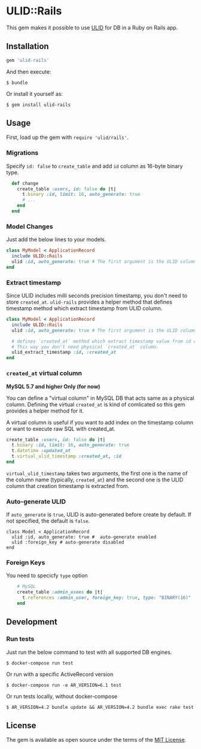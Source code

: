 # ULID::Rails

This gem makes it possible to use [ULID](https://github.com/ulid/spec) for DB in a Ruby on Rails app.

## Installation

```ruby
gem 'ulid-rails'
```

And then execute:

```
$ bundle
```

Or install it yourself as:

```
$ gem install ulid-rails
```

## Usage

First, load up the gem with `require 'ulid/rails'`.

### Migrations

Specify `id: false` to `create_table` and add `id` column as 16-byte binary type.

```ruby
  def change
    create_table :users, id: false do |t|
      t.binary :id, limit: 16, auto_generate: true
      # ...
    end
  end
```

### Model Changes

Just add the below lines to your models.

```ruby
class MyModel < ApplicationRecord
  include ULID::Rails
  ulid :id, auto_generate: true # The first argument is the ULID column name
end
```

### Extract timestamp

Since ULID includes milli seconds precision timestamp, you don't need to store `created_at`.
`ulid-rails` provides a helper method that defines timestamp method which extract timestamp from ULID column.

```ruby
class MyModel < ApplicationRecord
  include ULID::Rails
  ulid :id, auto_generate: true # The first argument is the ULID column name

  # defines `created_at` method which extract timestamp value from id column.
  # This way you don't need physical `created_at` column.
  ulid_extract_timestamp :id, :created_at
end
```

### `created_at` virtual column

**MySQL 5.7 and higher Only (for now)**

You can define a "virtual column" in MySQL DB that acts same as a physical column.
Defining the virtual `created_at` is kind of comlicated so this gem provides a helper method for it.

A virtual column is useful if you want to add index on the timestamp column or want to execute raw SQL with created_at.

```ruby
create_table :users, id: false do |t|
  t.binary :id, limit: 16, auto_generate: true
  t.datetime :updated_at
  t.virtual_ulid_timestamp :created_at, :id
end
```

`virtual_ulid_timestamp` takes two arguments, the first one is the name of the column name (typically, `created_at`) and the second one is the ULID column that creation timestamp is extracted from.

### Auto-generate ULID

If `auto_generate` is `true`, ULID is auto-generated before create by default.
If not specified, the default is `false`.

```
class Model < ApplicationRecord
  ulid :id, auto_generate: true #  auto-generate enabled
  ulid :foreign_key # auto-generate disabled
end
```

### Foreign Keys

You need to specicfy `type` option

```ruby
    # MySQL
    create_table :admin_usees do |t|
      t.references :admin_user, foreign_key: true, type: "BINARY(16)"
    end
```

## Development

### Run tests

Just run the below command to test with all supported DB engines.

```
$ docker-compose run test
```

Or run with a specific ActiveRecord version

```
$ docker-compose run -e AR_VERSION=6.1 test
```

Or run tests locally, without docker-compose

```
$ AR_VERSION=4.2 bundle update && AR_VERSION=4.2 bundle exec rake test
```

## License

The gem is available as open source under the terms of the [MIT License](https://opensource.org/licenses/MIT).
